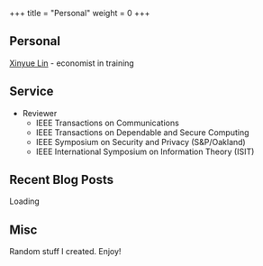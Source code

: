 +++
title = "Personal"
weight = 0
+++


## Personal

[Xinyue Lin](https://xylin.net) - economist in training

## Service

- Reviewer
  - IEEE Transactions on Communications
  - IEEE Transactions on Dependable and Secure Computing
  - IEEE Symposium on Security and Privacy (S&P/Oakland)
  - IEEE International Symposium on Information Theory (ISIT)

## Recent Blog Posts

<div id="blog_posts">
<p>Loading</p>
</div>

<script>
function loadPosts() {
  var xhttp = new XMLHttpRequest();
  var posts_list = document.getElementById("blog_posts");
  xhttp.onreadystatechange = function() {
    if (this.readyState == 4 && this.status == 200) {
      var resp = JSON.parse(this.responseText)
      var posts = resp['posts']
      while (posts_list.hasChildNodes()) {
        posts_list.removeChild(posts_list.firstChild);
      }
      var ul_item = document.createElement("ul");

      for (i in posts) {
        if (i >= 5) {
	  break;
	}
        var li_item = document.createElement("li");
        var post_rellink = posts[i]['rellink']
        var post_title = posts[i]['title']
        var post_date_obj = new Date(posts[i]['date'])
        var post_date = post_date_obj.toLocaleDateString("en-US")
        li_item.innerHTML = `<a href="https://blog.leiy.me${post_rellink}" target="blank">${post_title}</a> - ${post_date}`;
        ul_item.appendChild(li_item);
      }
      posts_list.appendChild(ul_item);
    }
    else if (this.readyState == 4 && this.status != 200) {
      posts_list.innerHTML = "<p>Unable to load from <a href=\"https://blog.leiy.me\">blog.leiy.me</a>.</p>";
    }
  };
  xhttp.open("GET", "https://blog.leiy.me/index.json", true);
  xhttp.send();
}
loadPosts()
</script>

## Misc

Random stuff I created. Enjoy!
